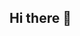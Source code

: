 ## Hi there 👋

<!--
**richikaverma19/richikaverma19** is a ✨ _special_ ✨ repository because its `README.md` (this file) appears on your GitHub profile.

Here are some ideas to get you started:

- 🔭 I’m currently working on My Portfolio
- 🌱 I’m currently learning Web Development 
- 👯 I’m looking to collaborate on Projects related to web development 
- 📫 How to reach me: richikaverma190@gmail.com
- 😄 Pronouns:she/her

-->
